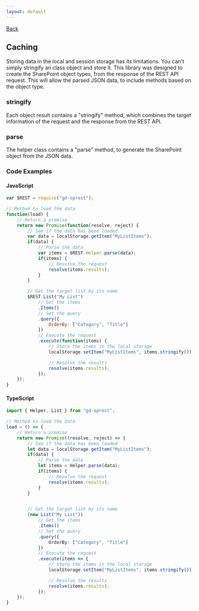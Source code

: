 ```yaml
---
layout: default
---
```

<div class="page-info" markdown="1">

[Back](/topics)
## Caching

</div>

Storing data in the local and session storage has its limitations. You can't simply stringify an class object and store it. This library was designed to create the SharePoint object types, from the response of the REST API request. This will allow the parsed JSON data, to include methods based on the object type.
### stringify
Each object result contains a "stringify" method, which combines the target information of the request and the response from the REST API.
### parse
The helper class contains a "parse" method, to generate the SharePoint object from the JSON data.
### Code Examples
#### JavaScript
```js
var $REST = require("gd-sprest");

// Method to load the data
function(load) {
    // Return a promise
    return new Promise(function(resolve, reject) {
        // See if the data has been loaded
        var data = localStorage.getItem("MyListItems");
        if(data) {
            // Parse the data
            var items = $REST.Helper.parse(data);
            if(items) {
                // Resolve the request
                resolve(items.results);
            }
        }

        // Get the target list by its name
        $REST.List("My List")
            // Get the items
            .Items()
            // Set the query
            .query({
                OrderBy: ["Category", "Title"]
            })
            // Execute the request
            .execute(function(items) {
                // Store the items in the local storage
                localStorage.setItem("MyListItems", items.stringify());

                // Resolve the results
                resolve(items.results);
            });
    });
}
```
#### TypeScript
```ts
import { Helper, List } from "gd-sprest";

// Method to load the data
load = () => {
    // Return a promise
    return new Promise((resolve, reject) => {
        // See if the data has been loaded
        let data = localStorage.getItem("MyListItems");
        if(data) {
            // Parse the data
            let items = Helper.parse(data);
            if(items) {
                // Resolve the request
                resolve(items.results);
            }
        }


        // Get the target list by its name
        (new List("My List"))
            // Get the items
            .Items()
            // Set the query
            .query({
                OrderBy: ["Category", "Title"]
            })
            // Execute the request
            .execute(items => {
                // Store the items in the local storage
                localStorage.setItem("MyListItems", items.stringify());

                // Resolve the results
                resolve(items.results);
            });
    });
}
```
